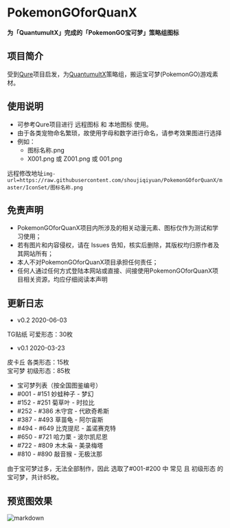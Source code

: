# PokemonGOforQuanX

**为「QuantumultX」完成的「PokemonGO宝可梦」策略组图标**


## 项目简介
受到[Qure](https://github.com/Koolson/Qure "Qure")项目启发，为[QuantumultX](https://github.com/crossutility/Quantumult-X/ "QuantumultX")策略组，搬运宝可梦(PokemonGO)游戏素材。

## 使用说明
+ 可参考Qure项目进行 远程图标 和 本地图标 使用。
+ 由于各类宠物命名繁琐，故使用字母和数字进行命名，请参考效果图进行选择
+ 例如：
    * 图标名称.png
    * X001.png 或 Z001.png 或 001.png

远程修改地址`img-url=https://raw.githubusercontent.com/shoujiqiyuan/PokemonGOforQuanX/master/IconSet/图标名称.png`


## 免责声明
+ PokemonGOforQuanX项目内所涉及的相关动漫元素、图标仅作为测试和学习使用；
+ 若有图片和内容侵权，请在 Issues 告知，核实后删除，其版权均归原作者及其网站所有；
+ 本人不对PokemonGOforQuanX项目承担任何责任；
+ 任何人通过任何方式登陆本网站或直接、间接使用PokemonGOforQuanX项目相关资源，均应仔细阅读本声明


## 更新日志

+ v0.2
2020-06-03

TG贴纸 可爱形态：30枚



+ v0.1
2020-03-23

皮卡丘 各类形态：15枚  
宝可梦 初级形态：85枚  

+ 宝可梦列表（按全国图鉴编号）
+ #001 - #151 妙蛙种子 - 梦幻
+ #152 - #251 菊草叶 - 时拉比
+ #252 - #386 木守宫 - 代欧奇希斯
+ #387 - #493 草苗龟 - 阿尔宙斯
+ #494 - #649 比克提尼 - 盖诺赛克特
+ #650 - #721 哈力栗 - 波尔凯尼恩
+ #722 - #809 木木枭 - 美录梅塔
+ #810 - #890 敲音猴 - 无极汰那

由于宝可梦过多，无法全部制作，因此 选取了#001-#200 中 常见 且 初级形态 的宝可梦，共计85枚。



## 预览图效果
![markdown](https://github.com/shoujiqiyuan/PokemonGOforQuanX/blob/master/Preview.png "PokemonGOforQuanX")
